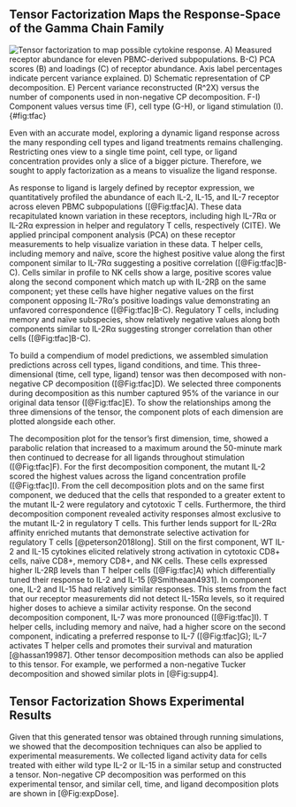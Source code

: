 ## Tensor Factorization Maps the Response-Space of the Gamma Chain Family

![**Tensor factorization to map possible cytokine response.** A) Measured receptor abundance for eleven PBMC-derived subpopulations. B-C) PCA scores (B) and loadings (C) of receptor abundance. Axis label percentages indicate percent variance explained. D) Schematic representation of CP decomposition. E) Percent variance reconstructed ($R^2X$) versus the number of components used in non-negative CP decomposition. F-I) Component values versus time (F), cell type (G-H), or ligand stimulation (I).](./Figures/figure3.svg){#fig:tfac}

Even with an accurate model, exploring a dynamic ligand response across the many responding cell types and ligand treatments remains challenging. Restricting ones view to a single time point, cell type, or ligand concentration provides only a slice of a bigger picture. Therefore, we sought to apply factorization as a means to visualize the ligand response.

As response to ligand is largely defined by receptor expression, we quantitatively profiled the abundance of each IL-2, IL-15, and IL-7 receptor across eleven PBMC subpopulations ([@Fig:tfac]A). These data recapitulated known variation in these receptors, including high IL-7Rα or IL-2Rα expression in helper and regulatory T cells, respectively (CITE). We applied principal component analysis (PCA) on these receptor measurements to help visualize variation in these data. T helper cells, including memory and naïve, score the highest positive value along the first component similar to IL-7Rα suggesting a positive correlation ([@Fig:tfac]B-C). Cells similar in profile to NK cells show a large, positive scores value along the second component which match up with IL-2Rβ on the same component; yet these cells have higher negative values on the first component opposing IL-7Rα’s positive loadings value demonstrating an unfavored correspondence ([@Fig:tfac]B-C). Regulatory T cells, including memory and naïve subspecies, show relatively negative values along both components similar to IL-2Rα suggesting stronger correlation than other cells ([@Fig:tfac]B-C).

To build a compendium of model predictions, we assembled simulation predictions across cell types, ligand conditions, and time. This three-dimensional (time, cell type, ligand) tensor was then decomposed with non-negative CP decomposition ([@Fig:tfac]D). We selected three components during decomposition as this number captured 95% of the variance in our original data tensor ([@Fig:tfac]E). To show the relationships among the three dimensions of the tensor, the component plots of each dimension are plotted alongside each other.


The decomposition plot for the tensor’s first dimension, time, showed a parabolic relation that increased to a maximum around the 50-minute mark then continued to decrease for all ligands throughout stimulation ([@Fig:tfac]F). For the first decomposition component, the mutant IL-2 scored the highest values across the ligand concentration profile ([@Fig:tfac]I). From the cell decomposition plots and on the same first component, we deduced that the cells that responded to a greater extent to the mutant IL-2 were regulatory and cytotoxic T cells. Furthermore, the third decomposition component revealed activity responses almost exclusive to the mutant IL-2 in regulatory T cells. This further lends support for IL-2Rα affinity enriched mutants that demonstrate selective activation for regulatory T cells [@peterson2018long]. Still on the first component, WT IL-2 and IL-15 cytokines elicited relatively strong activation in cytotoxic CD8+ cells, naïve CD8+, memory CD8+, and NK cells. These cells expressed higher IL-2Rβ levels than T helper cells ([@Fig:tfac]A) which differentially tuned their response to IL-2 and IL-15 [@Smitheaan4931]. In component one, IL-2 and IL-15 had relatively similar responses. This stems from the fact that our receptor measurements did not detect IL-15Rα levels, so it required higher doses to achieve a similar activity response. On the second decomposition component, IL-7 was more pronounced ([@Fig:tfac]I). T helper cells, including memory and naïve, had a higher score on the second component, indicating a preferred response to IL-7 ([@Fig:tfac]G); IL-7 activates T helper cells and promotes their survival and maturation [@hassan19987]. Other tensor decomposition methods can also be applied to this tensor. For example, we performed a non-negative Tucker decomposition and showed similar plots in [@Fig:supp4].

## Tensor Factorization Shows Experimental Results

Given that this generated tensor was obtained through running simulations, we showed that the decomposition techniques can also be applied to experimental measurements. We collected ligand activity data for cells treated with either wild type IL-2 or IL-15 in a similar setup and constructed a tensor. Non-negative CP decomposition was performed on this experimental tensor, and similar cell, time, and ligand decomposition plots are shown in [@Fig:expDose].
